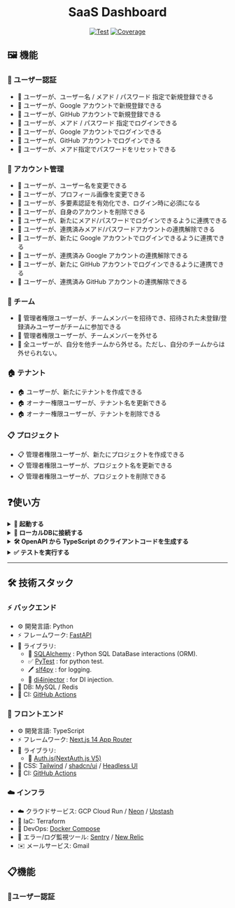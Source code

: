 <h1 align="center">SaaS Dashboard</h1>

<div align="center">
  <a href="https://github.com/gtaiyou24/saas-dashboard-nextjs-fastapi/actions?query=workflow%3ATest" target="_blank"><img src="https://github.com/gtaiyou24/saas-dashboard-nextjs-fastapi/workflows/Test/badge.svg" alt="Test"></a>
  <a href="https://coverage-badge.samuelcolvin.workers.dev/redirect/gtaiyou24/saas-dashboard-nextjs-fastapi" target="_blank"><img src="https://coverage-badge.samuelcolvin.workers.dev/gtaiyou24/saas-dashboard-nextjs-fastapi.svg" alt="Coverage"></a>
</div>

## 🖼️ 機能
### 🔐 ユーザー認証

 - 🔐 ユーザーが、ユーザー名 / メアド / パスワード 指定で新規登録できる
 - 🔐 ユーザーが、Google アカウントで新規登録できる
 - 🔐 ユーザーが、GitHub アカウントで新規登録できる
 - 🔐 ユーザーが、メアド / パスワード 指定でログインできる
 - 🔐 ユーザーが、Google アカウントでログインできる
 - 🔐 ユーザーが、GitHub アカウントでログインできる
 - 🔐 ユーザーが、メアド指定でパスワードをリセットできる

### 👤 アカウント管理

 - 👤 ユーザーが、ユーザー名を変更できる
 - 👤 ユーザーが、プロフィール画像を変更できる
 - 👤 ユーザーが、多要素認証を有効化でき、ログイン時に必須になる
 - 👤 ユーザーが、自身のアカウントを削除できる
 - 👤 ユーザーが、新たにメアド/パスワードでログインできるように連携できる
 - 👤 ユーザーが、連携済みメアド/パスワードアカウントの連携解除できる
 - 👤 ユーザーが、新たに Google アカウントでログインできるように連携できる
 - 👤 ユーザーが、連携済み Google アカウントの連携解除できる
 - 👤 ユーザーが、新たに GitHub アカウントでログインできるように連携できる
 - 👤 ユーザーが、連携済み GitHub アカウントの連携解除できる

### 👥 チーム

 - 👥 管理者権限ユーザーが、チームメンバーを招待でき、招待された未登録/登録済みユーザーがチームに参加できる
 - 👥 管理者権限ユーザーが、チームメンバーを外せる
 - 👥 全ユーザーが、自分を他チームから外せる。ただし、自分のチームからは外せられない。

### 🏠 テナント

 - 🏠 ユーザーが、新たにテナントを作成できる
 - 🏠 オーナー権限ユーザーが、テナント名を更新できる
 - 🏠 オーナー権限ユーザーが、テナントを削除できる

### 📋 プロジェクト

 - 📋 管理者権限ユーザーが、新たにプロジェクトを作成できる
 - 📋 管理者権限ユーザーが、プロジェクト名を更新できる
 - 📋 管理者権限ユーザーが、プロジェクトを削除できる

## ❓使い方
<details><summary><b>🏃 起動する</b></summary>

**Step.1** : Create a `.env` file at `./backend` folder.
```bash
cp backend/.env.local backend/.env
```

**Step.2** : Then run `docker-compose up` to start the server.
```bash
docker-compose up --build
```

 - [Front](http://localhost:3000)
 - [Swagger UI](http://localhost:8000/docs)
 - [MailHog](http://0.0.0.0:8025/)

</details>

<details><summary><b>🔌 ローカルDBに接続する</b></summary>

Connect to Redis
```bash
redis-cli
```

Connect to MySQL
```bash
mysql -h 127.0.0.1 -P 3306 -u user -p
# Enter password: pass
```

</details>

<details><summary><b>🛠️ OpenAPI から TypeScript のクライアントコードを生成する</b></summary>

```bash
cd frontend
npm run generate-client
```

Appendix

 - [openapi-typescript | OpenAPI TypeScript](https://openapi-ts.pages.dev/introduction)

</details>

<details><summary><b>✅ テストを実行する</b></summary>

```bash
pip install pytest pytest-env httpx
pytest -v ./test
```

</details>

---
## 🛠️ 技術スタック
### ⚡️ バックエンド

 - ⚙️ 開発言語: Python
 - ⚡️ フレームワーク: [FastAPI](https://fastapi.tiangolo.com/)
 - 🧰 ライブラリ:
   - 💾 [SQLAlchemy](https://www.sqlalchemy.org/) : Python SQL DataBase interactions (ORM).
   - ✅ [PyTest](https://docs.pytest.org/en/stable/) : for python test.
   - 🖊️ [slf4py](https://pypi.org/project/slf4py/) : for logging.
   - 🔌 [di4injector](https://pypi.org/project/di4injector/) : for DI injection.
 - 💾 DB: MySQL / Redis
 - 🚀 CI: [GitHub Actions](https://docs.github.com/ja/actions)

### 🚀 フロントエンド

 - ⚙️ 開発言語: TypeScript
 - ⚡️ フレームワーク: [Next.js 14 App Router](https://nextjs.org/docs)
 - 🧰 ライブラリ:
   - 🔐 [Auth.js(NextAuth.js V5)](https://authjs.dev/)
 - 🎨 CSS: [Tailwind](https://tailwindcss.com/) / [shadcn/ui](https://ui.shadcn.com/) / [Headless UI](https://headlessui.com/)
 - 🚀 CI: [GitHub Actions](https://docs.github.com/ja/actions)

### ☁️ インフラ

 - ☁️ クラウドサービス: GCP Cloud Run / [Neon](https://neon.tech/) / [Upstash](https://upstash.com/)
 - 🚀 IaC: Terraform
 - 🐋 DevOps: [Docker Compose](https://www.docker.com)
 - 🚨 エラー/ログ監視ツール: [Sentry](https://sentry.io/welcome/) / [New Relic](https://newrelic.com/jp)
 - ✉️ メールサービス: Gmail

## 📋機能
### 🔐ユーザー認証


